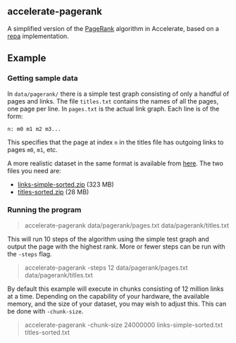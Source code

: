 accelerate-pagerank
-------------------

A simplified version of the [PageRank][pagerank-wiki] algorithm in Accelerate, based on a [repa][repa-homepage] implementation.

Example
-------

### Getting sample data

In `data/pagerank/` there is a simple test graph consisting of only a handful of pages and links. The file `titles.txt` contains the names of all the pages, one page per line. In `pages.txt` is the actual link graph. Each line is of the form:

```
n: m0 m1 m2 m3...
```

This specifies that the page at index `n` in the titles file has outgoing links to pages `m0`, `m1`, etc.

A more realistic dataset in the same format is available from [here][wikipedia-link-dump]. The two files you need are:
 * [links-simple-sorted.zip](http://users.on.net/~henry/pagerank/links-simple-sorted.zip) (323 MB)
 * [titles-sorted.zip](http://users.on.net/~henry/pagerank/titles-sorted.zip) (28 MB)

### Running the program

> accelerate-pagerank data/pagerank/pages.txt data/pagerank/titles.txt

This will run 10 steps of the algorithm using the simple test graph and output the page with the highest rank. More or fewer steps can be run with the `-steps` flag.

> accelerate-pagerank -steps 12 data/pagerank/pages.txt data/pagerank/titles.txt

By default this example will execute in chunks consisting of 12 million links at a time. Depending on the capability of your hardware, the available memory, and the size of your dataset, you may wish to adjust this. This can be done with `-chunk-size`.

> accelerate-pagerank -chunk-size 24000000 links-simple-sorted.txt titles-sorted.txt

  [pagerank-wiki]:          https://en.wikipedia.org/wiki/PageRank
  [repa-homepage]:          http://repa.ouroborus.net/
  [wikipedia-link-dump]:    https://wayback.archive.org/web/20160818143819/http://haselgrove.id.au/wikipedia.htm
